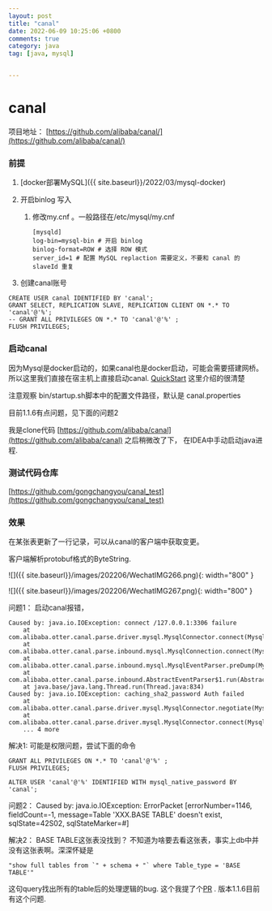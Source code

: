 ```yaml
---
layout: post
title: "canal"
date: 2022-06-09 10:25:06 +0800
comments: true
category: java
tag: [java, mysql]


---
```


# canal

项目地址： [https://github.com/alibaba/canal/](https://github.com/alibaba/canal/)



### 前提
1. [docker部署MySQL]({{ site.baseurl}}/2022/03/mysql-docker)

2. 开启binlog 写入

    1. 修改my.cnf 。一般路径在/etc/mysql/my.cnf

        ```
        [mysqld]
        log-bin=mysql-bin # 开启 binlog
        binlog-format=ROW # 选择 ROW 模式
        server_id=1 # 配置 MySQL replaction 需要定义，不要和 canal 的 slaveId 重复
        ```

        

3. 创建canal账号
  ```
  CREATE USER canal IDENTIFIED BY 'canal';  
  GRANT SELECT, REPLICATION SLAVE, REPLICATION CLIENT ON *.* TO 'canal'@'%';
  -- GRANT ALL PRIVILEGES ON *.* TO 'canal'@'%' ;
  FLUSH PRIVILEGES;
  ```





### 启动canal

因为Mysql是docker启动的，如果canal也是docker启动，可能会需要搭建网桥。所以这里我们直接在宿主机上直接启动canal. [QuickStart](https://github.com/alibaba/canal/wiki/QuickStart) 这里介绍的很清楚

注意观察 bin/startup.sh脚本中的配置文件路径，默认是 canal.properties

目前1.1.6有点问题，见下面的问题2

我是clone代码 [https://github.com/alibaba/canal](https://github.com/alibaba/canal) 之后稍微改了下， 在IDEA中手动启动java进程.



### 测试代码仓库

[https://github.com/gongchangyou/canal_test](https://github.com/gongchangyou/canal_test)





### 效果

在某张表更新了一行记录，可以从canal的客户端中获取变更。 

客户端解析protobuf格式的ByteString.

![]({{ site.baseurl}}/images/202206/WechatIMG266.png){: width="800" }

![]({{ site.baseurl}}/images/202206/WechatIMG267.png){: width="800" }



问题1： 启动canal报错，

```
Caused by: java.io.IOException: connect /127.0.0.1:3306 failure
	at com.alibaba.otter.canal.parse.driver.mysql.MysqlConnector.connect(MysqlConnector.java:85)
	at com.alibaba.otter.canal.parse.inbound.mysql.MysqlConnection.connect(MysqlConnection.java:89)
	at com.alibaba.otter.canal.parse.inbound.mysql.MysqlEventParser.preDump(MysqlEventParser.java:87)
	at com.alibaba.otter.canal.parse.inbound.AbstractEventParser$1.run(AbstractEventParser.java:176)
	at java.base/java.lang.Thread.run(Thread.java:834)
Caused by: java.io.IOException: caching_sha2_password Auth failed
	at com.alibaba.otter.canal.parse.driver.mysql.MysqlConnector.negotiate(MysqlConnector.java:260)
	at com.alibaba.otter.canal.parse.driver.mysql.MysqlConnector.connect(MysqlConnector.java:82)
	... 4 more
```

解决1: 可能是权限问题，尝试下面的命令

```
GRANT ALL PRIVILEGES ON *.* TO 'canal'@'%' ;
FLUSH PRIVILEGES;

ALTER USER 'canal'@'%' IDENTIFIED WITH mysql_native_password BY 'canal';
```



问题2： Caused by: java.io.IOException: ErrorPacket [errorNumber=1146, fieldCount=-1, message=Table 'XXX.BASE TABLE' doesn't exist, sqlState=42S02, sqlStateMarker=#]

解决2： BASE TABLE这张表没找到？ 不知道为啥要去看这张表，事实上db中并没有这张表啊。深深怀疑是

```
"show full tables from `" + schema + "` where Table_type = 'BASE TABLE'"
```

这句query找出所有的table后的处理逻辑的bug. 这个我提了个[PR](https://github.com/alibaba/canal/pull/4217) . 版本1.1.6目前有这个问题.

